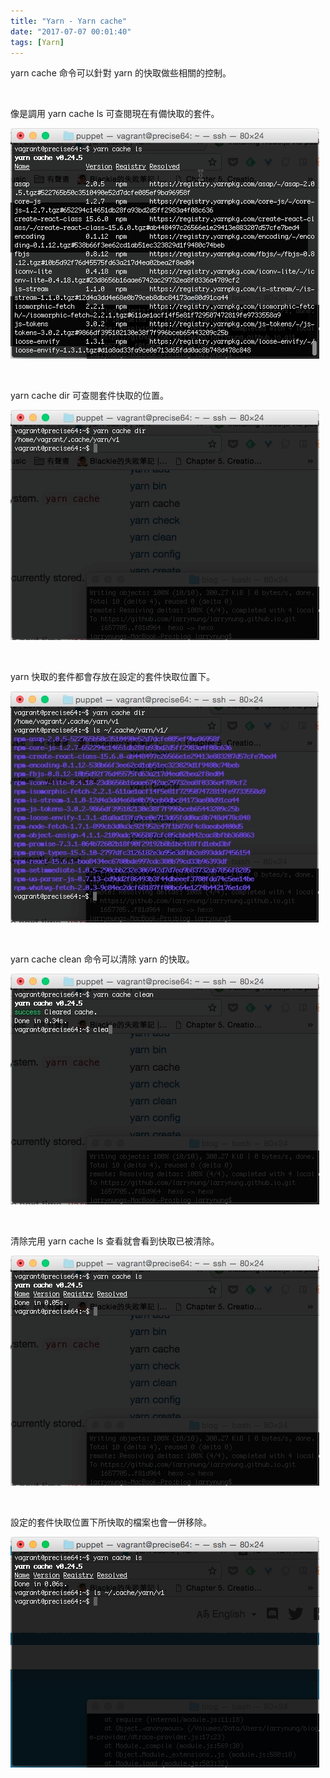 ```yaml
---
title: "Yarn - Yarn cache"
date: "2017-07-07 00:01:40"
tags: [Yarn]
---
```



yarn cache 命令可以針對 yarn 的快取做些相關的控制。  

<!-- More -->

<br/>


像是調用 yarn cache ls 可查閱現在有備快取的套件。  

![1.png](1.png)

<br/>


yarn cache dir 可查閱套件快取的位置。  

![2.png](2.png)

<br/>


yarn 快取的套件都會存放在設定的套件快取位置下。  

![3.png](3.png)

<br/>


yarn cache clean 命令可以清除 yarn 的快取。  

![4.png](4.png)

<br/>


清除完用 yarn cache ls 查看就會看到快取已被清除。  

![5.png](5.png)

<br/>


設定的套件快取位置下所快取的檔案也會一併移除。  

![6.png](6.png)

<br/>
